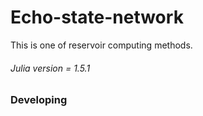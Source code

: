 # Echo-state-network
This is one of reservoir computing methods.

###### Julia version = 1.5.1 

### Developing
